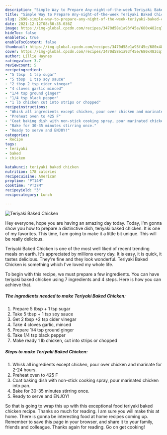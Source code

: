 ```yaml
---
description: "Simple Way to Prepare Any-night-of-the-week Teriyaki Baked Chicken"
title: "Simple Way to Prepare Any-night-of-the-week Teriyaki Baked Chicken"
slug: 2690-simple-way-to-prepare-any-night-of-the-week-teriyaki-baked-chicken
date: 2021-12-12T08:50:35.036Z
image: https://img-global.cpcdn.com/recipes/3470d58e1a93f45e/680x482cq70/teriyaki-baked-chicken-recipe-main-photo.jpg
hideToc: false
enableToc: true
enableTocContent: false
thumbnail: https://img-global.cpcdn.com/recipes/3470d58e1a93f45e/680x482cq70/teriyaki-baked-chicken-recipe-main-photo.jpg
cover: https://img-global.cpcdn.com/recipes/3470d58e1a93f45e/680x482cq70/teriyaki-baked-chicken-recipe-main-photo.jpg
author: Lillie Haynes
ratingvalue: 3.7
reviewcount: 5
recipeingredient:
- "5 tbsp  1 tsp sugar"
- "5 tbsp  1 tsp soy sauce"
- "2 tbsp 2 tsp cider vinegar"
- "4 cloves garlic minced"
- "1/4 tsp ground ginger"
- "1/4 tsp black pepper"
- "1 lb chicken cut into strips or chopped"
recipeinstructions:
- "Whisk all ingredients except chicken, pour over chicken and marinate for 2-24 hours."
- "Preheat oven to 425 F"
- "Coat baking dish with non-stick cooking spray, pour marinated chicken into pan."
- "Bake for 30-35 minutes stirring once."
- "Ready to serve and ENJOY!"
categories:
- Recipe
tags:
- teriyaki
- baked
- chicken

katakunci: teriyaki baked chicken 
nutrition: 178 calories
recipecuisine: American
preptime: "PT14M"
cooktime: "PT37M"
recipeyield: "3"
recipecategory: Lunch

---
```



![Teriyaki Baked Chicken](https://img-global.cpcdn.com/recipes/3470d58e1a93f45e/680x482cq70/teriyaki-baked-chicken-recipe-main-photo.jpg)

Hey everyone, hope you are having an amazing day today. Today, I'm gonna show you how to prepare a distinctive dish, teriyaki baked chicken. It is one of my favorites. This time, I am going to make it a little bit unique. This will be really delicious.

Teriyaki Baked Chicken is one of the most well liked of recent trending meals on earth. It's appreciated by millions every day. It is easy, it is quick, it tastes delicious. They're fine and they look wonderful. Teriyaki Baked Chicken is something which I've loved my whole life.




To begin with this recipe, we must prepare a few ingredients. You can have teriyaki baked chicken using 7 ingredients and 4 steps. Here is how you can achieve that.

<!--inarticleads1-->

##### The ingredients needed to make Teriyaki Baked Chicken:

1. Prepare 5 tbsp + 1 tsp sugar
1. Take 5 tbsp + 1 tsp soy sauce
1. Get 2 tbsp +2 tsp cider vinegar
1. Take 4 cloves garlic, minced
1. Prepare 1/4 tsp ground ginger
1. Take 1/4 tsp black pepper
1. Make ready 1 lb chicken, cut into strips or chopped




<!--inarticleads2-->

##### Steps to make Teriyaki Baked Chicken:

1. Whisk all ingredients except chicken, pour over chicken and marinate for 2-24 hours.
1. Preheat oven to 425 F
1. Coat baking dish with non-stick cooking spray, pour marinated chicken into pan.
1. Bake for 30-35 minutes stirring once.
1. Ready to serve and ENJOY!



So that is going to wrap this up with this exceptional food teriyaki baked chicken recipe. Thanks so much for reading. I am sure you will make this at home. There is gonna be interesting food at home recipes coming up. Remember to save this page in your browser, and share it to your family, friends and colleague. Thanks again for reading. Go on get cooking!
